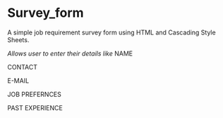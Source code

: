 # Survey_form
A simple job requirement survey form using HTML and Cascading Style Sheets.

*Allows user to enter their details like*
NAME


CONTACT




E-MAIL



JOB PREFERNCES 



PAST EXPERIENCE 

